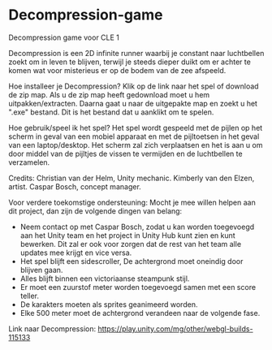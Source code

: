 # Decompression-game
Decompression game voor CLE 1

Decompression is een 2D infinite runner waarbij je constant naar luchtbellen zoekt om in leven te blijven, terwijl je steeds dieper duikt om er achter te komen wat voor misterieus er op de bodem van de zee afspeeld.

Hoe installeer je Decompression?
Klik op de link naar het spel of download de zip map.
Als u de zip map heeft gedownload moet u hem uitpakken/extracten.
Daarna gaat u naar de uitgepakte map en zoekt u het ".exe" bestand.
Dit is het bestand dat u aanklikt om te spelen.

Hoe gebruik/speel ik het spel?
Het spel wordt gespeeld met de pijlen op het scherm in geval van een mobiel apparaat en met de pijltoetsen in het geval van een laptop/desktop.
Het scherm zal zich verplaatsen en het is aan u om door middel van de pijltjes de vissen te vermijden en de luchtbellen te verzamelen.

Credits:
Christian van der Helm, Unity mechanic.
Kimberly van den Elzen, artist.
Caspar Bosch, concept manager.

Voor verdere toekomstige ondersteuning:
Mocht je mee willen helpen aan dit project, dan zijn de volgende dingen van belang:
- Neem contact op met Caspar Bosch, zodat u kan worden toegevoegd aan het Unity team en het project in Unity Hub kunt zien en kunt bewerken. Dit zal er ook voor zorgen dat de rest van het team alle updates mee krijgt en vice versa.
- Het spel blijft een sidescroller, De achtergrond moet oneindig door blijven gaan.
- Alles blijft binnen een victoriaanse steampunk stijl.
- Er moet een zuurstof meter worden toegevoegd samen met een score teller.
- De karakters moeten als sprites geanimeerd worden.
- Elke 500 meter moet de achtergrond verandeen naar de volgende fase.

Link naar Decompression: https://play.unity.com/mg/other/webgl-builds-115133 
